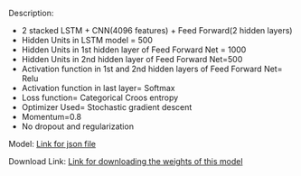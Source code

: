 Description: 
- 2 stacked LSTM + CNN(4096 features) + Feed Forward(2 hidden layers)
- Hidden Units in LSTM model = 500
- Hidden Units in 1st hidden layer of Feed Forward Net = 1000
- Hidden Units in 2nd hidden layer of Feed Forward Net=500
- Activation function in 1st and 2nd hidden layers of Feed Forward Net= Relu
- Activation function in last layer= Softmax
- Loss function= Categorical Croos entropy
- Optimizer Used= Stochastic gradient descent
- Momentum=0.8
- No dropout and regularization

Model: [Link for json file](https://github.com/feziodoshi/VQA/blob/master/keras%20implementation/model/normal_2_lstm_nodistributed_2hidden.json)

Download Link: [Link for downloading the weights of this model](https://drive.google.com/open?id=0B_KG6xVZJiZtOHlUUFVNWXZHVHM)
